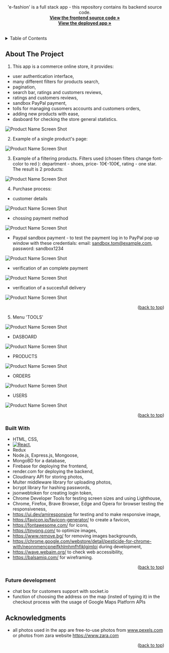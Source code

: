 
<a name="readme-top"></a>




<!-- PROJECT LOGO -->
<br />
<div align="center">


  <p>
    'e-fashion' is a full stack app - this repository contains its backend source code.
    <br />
        <a href="https://github.com/spatulatom/e-store-redux-mern#readme"><strong>View the frontend source code »</strong></a>
        <br/>
    <a href="https://e-fashion-dc7d0.web.app/"><strong>View the deployed app »</strong></a>
    <br />
    <br />
   
  </p>
</div>



<!-- TABLE OF CONTENTS -->
<details>
  <summary>Table of Contents</summary>
  <ol>
    <li><a href="#about-the-project">About The Project</a></li>
    <li><a href="#built-with">Built With</a></li>
    <li><a href="#acknowledgments">Acknowledgments</a></li>
  </ol>
</details>



<!-- ABOUT THE PROJECT -->
## About The Project

1. This app is a commerce online store, it provides:
* user authentication interface,
* many different filters for products search,
* pagination,
* search bar,  ratings and customers reviews,
* ratings and customers reviews,
* sandbox PayPal payment,
* tolls for managing cusomers accounts and customers orders,
* adding new products with ease,
* dasboard for checking the store general statistics.


![Product Name Screen Shot](images/e-fashion3.png)


2. Example of a single product's page:

![Product Name Screen Shot](images/e-fashion5.png)

3. Example of a filtering products. Filters used (chosen filters change font-color to red ): department - shoes, price- 10€-100€, rating - one star. The result is 2 products:

![Product Name Screen Shot](images/e-fashion2.png)


4. Purchase process:

* customer details

![Product Name Screen Shot](images/e-fashion6.png)

* chossing payment method

![Product Name Screen Shot](images/e-fashion7.png)

* Paypal sandbox payment - to test the payment log in to PayPal pop up window with these credentials:
email: sandbox.tom@example.com, password: sandbox1234

![Product Name Screen Shot](images/e-fashion8.png)

* verification of an complete payment

![Product Name Screen Shot](images/e-fashion9.png)

* verification of  a succesfull delivery

![Product Name Screen Shot](images/e-fashion10.png)


<p align="right">(<a href="#readme-top">back to top</a>)</p>



5. Menu 'TOOLS' 

![Product Name Screen Shot](images/e-fashion11.png)

* DASBOARD

![Product Name Screen Shot](images/e-fashion12.png)

* PRODUCTS

![Product Name Screen Shot](images/e-fashion13.png)

* ORDERS

![Product Name Screen Shot](images/e-fashion14.png)

* USERS

![Product Name Screen Shot](images/e-fashion15.png)



<p align="right">(<a href="#readme-top">back to top</a>)</p>






### Built With

* HTML, CSS,
* [![React][React.js]][React-url],
* Redux
* Node.js, Express.js, Mongoose, 
* MongoBD for a database,
* Firebase for deploying the frontend,
* render.com for deploying the backend,
* Cloudinary API for storing photos,
* Multer middleware library for uploading photos,
* bcrypt library for hashing passwords,
* jsonwebtoken for creating login token,
* Chrome Developer Tools for testing screen sizes and using Lighthouse,
* Chrome, Firefox, Brave Browser, Edge and Opera for browser testing the responsiveness,
* https://ui.dev/amiresponsive for testing and to make responsive image,
* https://favicon.io/favicon-generator/ to create a favicon,
* https://fontawesome.com/ for icons,
* https://tinypng.com/ to optimize images,
* https://www.remove.bg/ for removing images backgrounds,
* https://chrome.google.com/webstore/detail/pesticide-for-chrome-with/neonnmencpneifkhlmhmfhfiklgjmloi during development,
* https://wave.webaim.org/ to check web accessibility,
* https://balsamiq.com/ for wireframing.



<p align="right">(<a href="#readme-top">back to top</a>)</p>


### Future development
* chat box for customers support with socket.io
* function of choosing the address on the map (insted of typing it) in the checkout process with the
usage of Google Maps Platform APIs



<!-- ACKNOWLEDGMENTS -->
## Acknowledgments

* all photos used in the app are free-to-use photos from www.pexels.com or photos from zara website https://www.zara.com



<p align="right">(<a href="#readme-top">back to top</a>)</p>



<!-- MARKDOWN LINKS & IMAGES -->

[linkedin-shield]: https://img.shields.io/badge/-LinkedIn-black.svg?style=for-the-badge&logo=linkedin&colorB=555
[linkedin-url]: https://www.linkedin.com/in/tomasz-s-069249244/
[product-screenshot]: images/screenshot.png
[Next.js]: https://img.shields.io/badge/next.js-000000?style=for-the-badge&logo=nextdotjs&logoColor=white
[Next-url]: https://nextjs.org/
[React.js]: https://img.shields.io/badge/React-20232A?style=for-the-badge&logo=react&logoColor=61DAFB
[React-url]: https://reactjs.org/
[Vue.js]: https://img.shields.io/badge/Vue.js-35495E?style=for-the-badge&logo=vuedotjs&logoColor=4FC08D
[Vue-url]: https://vuejs.org/
[Angular.io]: https://img.shields.io/badge/Angular-DD0031?style=for-the-badge&logo=angular&logoColor=white
[Angular-url]: https://angular.io/
[Svelte.dev]: https://img.shields.io/badge/Svelte-4A4A55?style=for-the-badge&logo=svelte&logoColor=FF3E00
[Svelte-url]: https://svelte.dev/
[Laravel.com]: https://img.shields.io/badge/Laravel-FF2D20?style=for-the-badge&logo=laravel&logoColor=white
[Laravel-url]: https://laravel.com
[Bootstrap.com]: https://img.shields.io/badge/Bootstrap-563D7C?style=for-the-badge&logo=bootstrap&logoColor=white
[Bootstrap-url]: https://getbootstrap.com
[JQuery.com]: https://img.shields.io/badge/jQuery-0769AD?style=for-the-badge&logo=jquery&logoColor=white
[JQuery-url]: https://jquery.com 
